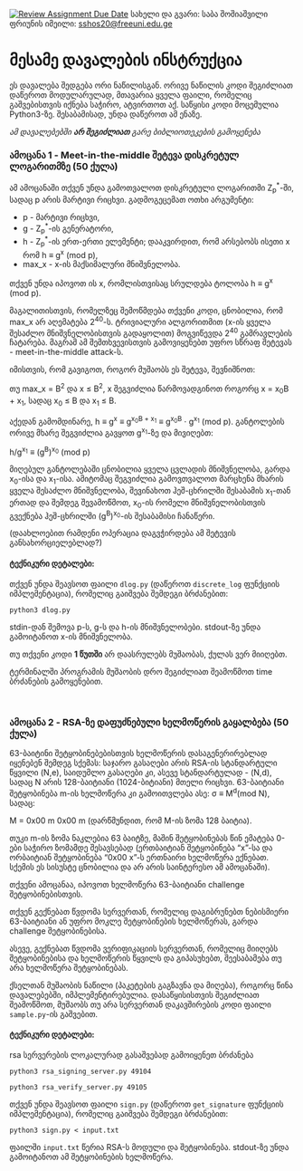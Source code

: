 [![Review Assignment Due Date](https://classroom.github.com/assets/deadline-readme-button-24ddc0f5d75046c5622901739e7c5dd533143b0c8e959d652212380cedb1ea36.svg)](https://classroom.github.com/a/GV_k7ho0)
სახელი და გვარი: საბა შოშიაშვილი
ფრიუნის იმეილი: sshos20@freeuni.edu.ge

# მესამე დავალების ინსტრუქცია

ეს დავალება შედგება ორი ნაწილისგან. ორივე ნაწილის კოდი შეგიძლიათ დაწეროთ მოდულარულად, მთავარია ყველა ფაილი, რომელიც გაშვებისთვის იქნება საჭირო, ატვირთოთ აქ. საწყისი კოდი მოცემულია Python3-ზე. შესაბამისად, უნდა დაწეროთ ამ ენაზე. 

_ამ დავალებებში **არ შეგიძლიათ** გარე ბიბლიოთეკების გამოყენება_

### ამოცანა 1 - Meet-in-the-middle შეტევა დისკრეტულ ლოგარითმზე (50 ქულა)

ამ ამოცანაში თქვენ უნდა გამოთვალოთ დისკრეტული ლოგარითმი Z<sub>p</sub><sup>*</sup>-ში, სადაც p არის მარტივი რიცხვი. გადმოგეცემათ ოთხი არგუმენტი:

+ p - მარტივი რიცხვი,
+ g - Z<sub>p</sub><sup>*</sup>-ის გენერატორი,
+ h - Z<sub>p</sub><sup>*</sup>-ის ერთ-ერთი ელემენტი; დააკვირდით, რომ არსებობს ისეთი x რომ h ≡ g<sup>x</sup> (mod p),
+ max_x - x-ის მაქსიმალური მნიშვნელობა.

თქვენ უნდა იპოვოთ ის x, რომლისთვისაც სრულდება ტოლობა h ≡ g<sup>x</sup> (mod p).

მაგალითისთვის, რომელზეც შემოწმდება თქვენი კოდი, ცნობილია, რომ max_x არ აღემატება 2<sup>40</sup>-ს. ტრივიალური ალგორითმით (x-ის ყველა შესაძლო მნიშვნელობისთვის გადაყოლით) მოგვიწევდა 2<sup>40</sup> გამრავლების ჩატარება. მაგრამ ამ შემთხვევისთვის გამოვიყენებთ უფრო სწრაფ შეტევას - meet-in-the-middle attack-ს.

იმისთვის, რომ გავიგოთ, როგორ მუშაობს ეს შეტევა, შევნიშნოთ:

თუ max_x = B<sup>2</sup> და x ≤ B<sup>2</sup>, x შეგვიძლია წარმოვადგინოთ როგორც x = x<sub>0</sub>B + x<sub>1</sub>, სადაც x<sub>0</sub> ≤ B და x<sub>1</sub> ≤ B.

აქედან გამომდინარე, h ≡ g<sup>x</sup> ≡ g<sup>x<sub>0</sub>B + x<sub>1</sub></sup> ≡ g<sup>x<sub>0</sub>B</sup> ⋅ g<sup>x<sub>1</sub></sup> (mod p).
განტოლების ორივე მხარე შეგვიძლია გავყოთ g<sup>x<sub>1</sub></sup>-ზე და მივიღებთ:

h/g<sup>x<sub>1</sub></sup> ≡ (g<sup>B</sup>)<sup>x<sub>0</sub></sup> (mod p)

მიღებულ განტოლებაში ცნობილია ყველა ცვლადის მნიშვნელობა, გარდა x<sub>0</sub>-ისა და x<sub>1</sub>-ისა. ამიტომაც შეგვიძლია გამოვთვალოთ მარცხენა მხარის ყველა შესაძლო მნიშვნელობა, შევინახოთ ჰეშ-ცხრილში შესაბამის x<sub>1</sub>-თან ერთად და შემდეგ შევამოწმოთ, x<sub>0</sub>-ის რომელი მნიშვნელობისთვის გვექნება ჰეშ-ცხრილში (g<sup>B</sup>)<sup>x<sub>0</sub></sup>-ის შესაბამისი ჩანაწერი. 

(დაახლოებით რამდენი ოპერაცია დაგვჭირდება ამ შეტევის განსახორციელებლად?)

#### ტექნიკური დეტალები:

თქვენ უნდა შეავსოთ ფაილი `dlog.py` (დაწეროთ `discrete_log` ფუნქციის იმპლემენტაცია), რომელიც გაიშვება შემდეგი ბრძანებით:
```
python3 dlog.py
```

stdin-დან შემოვა p-ს, g-ს და h-ის მნიშვნელობები.
stdout-ზე უნდა გამოიტანოთ x-ის მნიშვნელობა. 

თუ თქვენი კოდი **1 წუთში** არ დაასრულებს მუშაობას, ქულას ვერ მიიღებთ.

ტერმინალში პროგრამის მუშაობის დრო შეგიძლიათ შეამოწმოთ time ბრძანების გამოყენებით.

<br>

### ამოცანა 2 - RSA-ზე დაფუძნებული ხელმოწერის გაყალბება (50 ქულა)
63-ბაიტინი შეტყობინებებისთვის ხელმოწერის დასაგენერირებლად იყენებენ შემდეგ სქემას: საჯარო გასაღები არის RSA-ის სტანდარტული წყვილი (N,e), საიდუმლო გასაღები კი, ასევე სტანდარტულად - (N,d), სადაც N არის 128-ბაიტიანი (1024-ბიტიანი) მთელი რიცხვი. 63-ბაიტიანი შეტყობინება m-ის ხელმოწერა კი გამოითვლება ასე: σ ≡ M<sup>d</sup>(mod N), სადაც:

M = 0x00 m 0x00 m
(დარწმუნდით, რომ M-ის ზომა 128 ბაიტია).

თუკი m-ის ზომა ნაკლებია 63 ბაიტზე, მაშინ შეტყობინებას წინ ემატება 0-ები საჭირო ზომამდე შესავსებად (ერთბაიტიან შეტყობინება “x”-სა და ორბაიტიან შეტყობინება “0x00 x”-ს ერთნაირი ხელმოწერა ექნებათ. სქემის ეს სისუსტე ცნობილია და არ არის საინტერესო ამ ამოცანაში).

თქვენი ამოცანაა, იპოვოთ ხელმოწერა 63-ბაიტიანი challenge შეტყობინებისთვის.

თქვენ გექნებათ წვდომა სერვერთან, რომელიც დაგიბრუნებთ ნებისმიერი 63-ბაიტიანი ან უფრო მოკლე შეტყობინების ხელმოწერას, გარდა challenge შეტყობინებისა.

ასევე, გექნებათ წვდომა ვერიფიკაციის სერვერთან, რომელიც მიიღებს შეტყობინებისა და ხელმოწერის წყვილს და გიპასუხებთ, შეესაბამება თუ არა ხელმოწერა შეტყობინებას.

ქსელთან მუშაობის ნაწილი (პაკეტების გაგზავნა და მიღება), როგორც წინა დავალებებში, იმპლემენტირებულია.
დასაწყისისთვის შეგიძლიათ შეამოწმოთ, მუშაობს თუ არა სერვერთან დაკავშირების კოდი ფაილი `sample.py`-ის გაშვებით.

#### ტექნიკური დეტალები:

rsa სერვერების ლოკალურად გასაშვებად გამოიყენეთ ბრძანება
```
python3 rsa_signing_server.py 49104 

python3 rsa_verify_server.py 49105
```

თქვენ უნდა შეავსოთ ფაილი `sign.py` (დაწეროთ `get_signature` ფუნქციის იმპლემენტაცია), რომელიც გაიშვება შემდეგი ბრძანებით:
```
python3 sign.py < input.txt
```

ფაილში `input.txt` წერია RSA-ს მოდული და შეტყობინება. 
stdout-ზე უნდა გამოიტანოთ ამ შეტყობინების ხელმოწერა.
